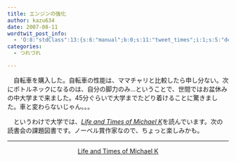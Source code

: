 ```yaml
---
title: エンジンの強化
author: kazu634
date: 2007-08-11
wordtwit_post_info:
  - 'O:8:"stdClass":13:{s:6:"manual";b:0;s:11:"tweet_times";i:1;s:5:"delay";i:0;s:7:"enabled";i:1;s:10:"separation";s:2:"60";s:7:"version";s:3:"3.7";s:14:"tweet_template";b:0;s:6:"status";i:2;s:6:"result";a:0:{}s:13:"tweet_counter";i:2;s:13:"tweet_log_ids";a:1:{i:0;i:3137;}s:9:"hash_tags";a:0:{}s:8:"accounts";a:1:{i:0;s:7:"kazu634";}}'
categories:
  - つれづれ

---
```

<div class="section">
<p>
    　自転車を購入した。自転車の性能は、ママチャリと比較したら申し分ない。次にボトルネックになるのは、自分の脚力のみ…ということで、世間ではお盆休みの中大学まで来ました。45分ぐらいで大学までたどり着けることに驚きました。車と変わらないじゃん。。。
</p>
  
<p>
    　というわけで大学では、<i><a href="https://www.amazon.co.jp/exec/obidos/ASIN/0140074481/goodpic-22/" onclick="__gaTracker('send', 'event', 'outbound-article', 'https://www.amazon.co.jp/exec/obidos/ASIN/0140074481/goodpic-22/', 'Life and Times of Michael K');" target="_top">Life and Times of Michael K</a></i>を読んでいます。次の読書会の課題図書です。ノーベル賞作家なので、ちょっと楽しみかも。
</p>
  
<hr />
  
<center>
<a href="https://www.amazon.co.jp/exec/obidos/ASIN/0140074481/goodpic-22/" onclick="__gaTracker('send', 'event', 'outbound-article', 'https://www.amazon.co.jp/exec/obidos/ASIN/0140074481/goodpic-22/', 'Life and Times of Michael K');" target="_top">Life and Times of Michael K</a><br />
</center>
</div>
